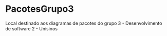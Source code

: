 # PacotesGrupo3
Local destinado aos diagramas de pacotes do grupo 3 - Desenvolvimento de software 2 - Unisinos
